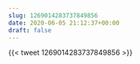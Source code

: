 ```yaml
---
slug: 1269014283737849856
date: 2020-06-05 21:12:37+00:00
draft: false
---
```


{{< tweet 1269014283737849856 >}}
